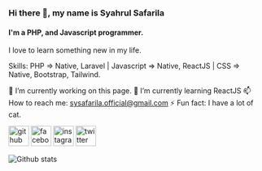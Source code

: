 ### Hi there 👋, my name is Syahrul Safarila
#### I'm a PHP, and Javascript programmer.
I love to learn something new in my life.

Skills: PHP => Native, Laravel | Javascript => Native, ReactJS | CSS => Native, Bootstrap, Tailwind.

🔭 I’m currently working on this page. 🌱 I’m currently learning ReactJS 📫 How to reach me: sysafarila.official@gmail.com ⚡ Fun fact: I have a lot of cat. 

[<img src='https://cdn.jsdelivr.net/npm/simple-icons@3.0.1/icons/github.svg' alt='github' height='40'>](https://github.com/sysafarila)  [<img src='https://cdn.jsdelivr.net/npm/simple-icons@3.0.1/icons/facebook.svg' alt='facebook' height='40'>](https://www.facebook.com/sysafarila.official)  [<img src='https://cdn.jsdelivr.net/npm/simple-icons@3.0.1/icons/instagram.svg' alt='instagram' height='40'>](https://www.instagram.com/sysafarila/)  [<img src='https://cdn.jsdelivr.net/npm/simple-icons@3.0.1/icons/twitter.svg' alt='twitter' height='40'>](https://twitter.com/sysafarila)  

![Github stats](https://github-readme-stats.vercel.app/api?username=sysafarila&show_icons=true)
